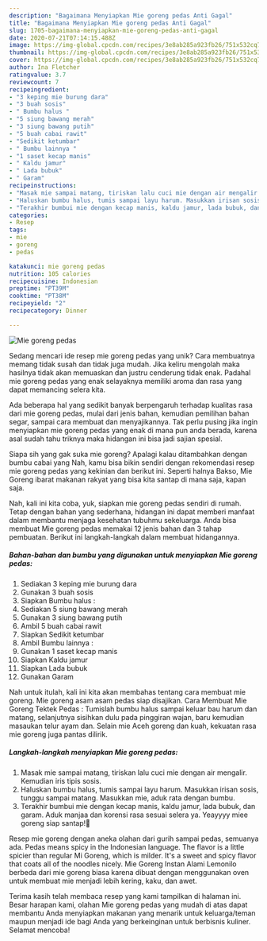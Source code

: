 ```yaml
---
description: "Bagaimana Menyiapkan Mie goreng pedas Anti Gagal"
title: "Bagaimana Menyiapkan Mie goreng pedas Anti Gagal"
slug: 1705-bagaimana-menyiapkan-mie-goreng-pedas-anti-gagal
date: 2020-07-21T07:14:15.488Z
image: https://img-global.cpcdn.com/recipes/3e8ab285a923fb26/751x532cq70/mie-goreng-pedas-foto-resep-utama.jpg
thumbnail: https://img-global.cpcdn.com/recipes/3e8ab285a923fb26/751x532cq70/mie-goreng-pedas-foto-resep-utama.jpg
cover: https://img-global.cpcdn.com/recipes/3e8ab285a923fb26/751x532cq70/mie-goreng-pedas-foto-resep-utama.jpg
author: Ina Fletcher
ratingvalue: 3.7
reviewcount: 7
recipeingredient:
- "3 keping mie burung dara"
- "3 buah sosis"
- " Bumbu halus "
- "5 siung bawang merah"
- "3 siung bawang putih"
- "5 buah cabai rawit"
- "Sedikit ketumbar"
- " Bumbu lainnya "
- "1 saset kecap manis"
- " Kaldu jamur"
- " Lada bubuk"
- " Garam"
recipeinstructions:
- "Masak mie sampai matang, tiriskan lalu cuci mie dengan air mengalir. Kemudian iris tipis sosis."
- "Haluskan bumbu halus, tumis sampai layu harum. Masukkan irisan sosis, tunggu sampai matang. Masukkan mie, aduk rata dengan bumbu."
- "Terakhir bumbui mie dengan kecap manis, kaldu jamur, lada bubuk, dan garam. Aduk manjaa dan korensi rasa sesuai selera ya. Yeayyyy miee goreng siap santap!🥳"
categories:
- Resep
tags:
- mie
- goreng
- pedas

katakunci: mie goreng pedas 
nutrition: 105 calories
recipecuisine: Indonesian
preptime: "PT39M"
cooktime: "PT38M"
recipeyield: "2"
recipecategory: Dinner

---
```



![Mie goreng pedas](https://img-global.cpcdn.com/recipes/3e8ab285a923fb26/751x532cq70/mie-goreng-pedas-foto-resep-utama.jpg)

Sedang mencari ide resep mie goreng pedas yang unik? Cara membuatnya memang tidak susah dan tidak juga mudah. Jika keliru mengolah maka hasilnya tidak akan memuaskan dan justru cenderung tidak enak. Padahal mie goreng pedas yang enak selayaknya memiliki aroma dan rasa yang dapat memancing selera kita.

Ada beberapa hal yang sedikit banyak berpengaruh terhadap kualitas rasa dari mie goreng pedas, mulai dari jenis bahan, kemudian pemilihan bahan segar, sampai cara membuat dan menyajikannya. Tak perlu pusing jika ingin menyiapkan mie goreng pedas yang enak di mana pun anda berada, karena asal sudah tahu triknya maka hidangan ini bisa jadi sajian spesial.

Siapa sih yang gak suka mie goreng? Apalagi kalau ditambahkan dengan bumbu cabai yang Nah, kamu bisa bikin sendiri dengan rekomendasi resep mie goreng pedas yang kekinian dan berikut ini. Seperti halnya Bakso, Mie Goreng ibarat makanan rakyat yang bisa kita santap di mana saja, kapan saja.


Nah, kali ini kita coba, yuk, siapkan mie goreng pedas sendiri di rumah. Tetap dengan bahan yang sederhana, hidangan ini dapat memberi manfaat dalam membantu menjaga kesehatan tubuhmu sekeluarga. Anda bisa membuat Mie goreng pedas memakai 12 jenis bahan dan 3 tahap pembuatan. Berikut ini langkah-langkah dalam membuat hidangannya.

<!--inarticleads1-->

##### Bahan-bahan dan bumbu yang digunakan untuk menyiapkan Mie goreng pedas:

1. Sediakan 3 keping mie burung dara
1. Gunakan 3 buah sosis
1. Siapkan  Bumbu halus :
1. Sediakan 5 siung bawang merah
1. Gunakan 3 siung bawang putih
1. Ambil 5 buah cabai rawit
1. Siapkan Sedikit ketumbar
1. Ambil  Bumbu lainnya :
1. Gunakan 1 saset kecap manis
1. Siapkan  Kaldu jamur
1. Siapkan  Lada bubuk
1. Gunakan  Garam


Nah untuk itulah, kali ini kita akan membahas tentang cara membuat mie goreng. Mie goreng asam asam pedas siap disajikan. Cara Membuat Mie Goreng Tektek Pedas : Tumislah bumbu halus sampai keluar bau harum dan matang, selanjutnya sisihkan dulu pada pinggiran wajan, baru kemudian masaukan telur ayam dan. Selain mie Aceh goreng dan kuah, kekuatan rasa mie goreng juga pantas dilirik. 

<!--inarticleads2-->

##### Langkah-langkah menyiapkan Mie goreng pedas:

1. Masak mie sampai matang, tiriskan lalu cuci mie dengan air mengalir. Kemudian iris tipis sosis.
1. Haluskan bumbu halus, tumis sampai layu harum. Masukkan irisan sosis, tunggu sampai matang. Masukkan mie, aduk rata dengan bumbu.
1. Terakhir bumbui mie dengan kecap manis, kaldu jamur, lada bubuk, dan garam. Aduk manjaa dan korensi rasa sesuai selera ya. Yeayyyy miee goreng siap santap!🥳


Resep mie goreng dengan aneka olahan dari gurih sampai pedas, semuanya ada. Pedas means spicy in the Indonesian language. The flavor is a little spicier than regular Mi Goreng, which is milder. It&#39;s a sweet and spicy flavor that coats all of the noodles nicely. Mie Goreng Instan Alami Lemonilo berbeda dari mie goreng biasa karena dibuat dengan menggunakan oven untuk membuat mie menjadi lebih kering, kaku, dan awet. 

Terima kasih telah membaca resep yang kami tampilkan di halaman ini. Besar harapan kami, olahan Mie goreng pedas yang mudah di atas dapat membantu Anda menyiapkan makanan yang menarik untuk keluarga/teman maupun menjadi ide bagi Anda yang berkeinginan untuk berbisnis kuliner. Selamat mencoba!
